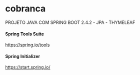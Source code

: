 # cobranca
PROJETO JAVA COM SPRING BOOT 2.4.2 - JPA - THYMELEAF

#### Spring  Tools Suite

https://spring.io/tools

#### Spring Initializer

https://start.spring.io/

